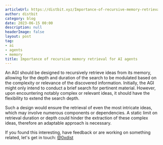 ```yaml
---
articleUrl: https://distbit.xyz/Importance-of-recursive-memory-retrieval-for-AI-agents
author: distbit
category: blog
date: 2023-06-15 00:00
description: null
headerImage: false
layout: post
tag:
- ai
- agents
- memory
title: Importance of recursive memory retrieval for AI agents
---
```


  


An AGI should be designed to recursively retrieve ideas from its memory, allowing for the depth and duration of the search to be modulated based on the complexity or relevance of the discovered information. Initially, the AGI might only intend to conduct a brief search for pertinent material. However, upon encountering notably complex or relevant ideas, it should have the flexibility to extend the search depth.

Such a design would ensure the retrieval of even the most intricate ideas, which may involve numerous components or dependencies. A static limit on retrieval duration or depth could hinder the extraction of these complex ideas, therefore an adaptable approach is necessary.

If you found this interesting, have feedback or are working on something related, let's get in touch: [@0xdist](https://twitter.com/0xdist)